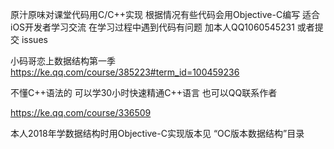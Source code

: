 
原汁原味对课堂代码用C/C++实现 根据情况有些代码会用Objective-C编写 适合iOS开发者学习交流 
在学习过程中遇到代码有问题 加本人QQ1060545231 或者提交 issues

小码哥恋上数据结构第一季
https://ke.qq.com/course/385223#term_id=100459236

不懂C++语法的 可以学30小时快速精通C++语言 也可以QQ联系作者

https://ke.qq.com/course/336509


本人2018年学数据结构时用Objective-C实现版本见 “OC版本数据结构”目录

